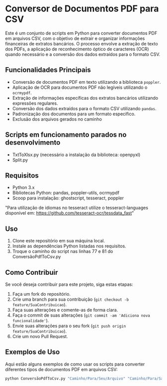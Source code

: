 # Conversor de Documentos PDF para CSV

Este é um conjunto de scripts em Python para converter documentos PDF em arquivos CSV, com o objetivo de extrair e organizar informações financeiras de extratos bancários. O processo envolve a extração de texto dos PDFs, a aplicação de reconhecimento óptico de caracteres (OCR) quando necessário e a conversão dos dados extraídos para o formato CSV.

## Funcionalidades Principais

- Conversão de documentos PDF em texto utilizando a biblioteca `poppler`.
- Aplicação de OCR para documentos PDF não legíveis utilizando o `ocrmypdf`.
- Extração de informações específicas dos extratos bancários utilizando expressões regulares.
- Conversão dos dados extraídos para o formato CSV utilizando `pandas`.
- Padronização dos documentos para um formato específico.
- Exclusão dos arquivos gerados no caminho

## Scripts em funcionamento parados no desenvolvimento

- TxtToXlsx.py (necessário a instalação da biblioteca: openpyxl)
- Split.py


## Requisitos

- Python 3.x
- Bibliotecas Python: pandas, poppler-utils, ocrmypdf
- Scoop para instalação: ghostscript, tesseract, poppler

"Para utilização de idiomas no tesseract utilize o tesseract-languages disponível em:
https://github.com/tesseract-ocr/tessdata_fast"

## Uso

1. Clone este repositório em sua máquina local.
2. Instale as dependências Python listadas nos requisitos.
3. Troque o caminho do script nas linhas 77 e 81 do ConversãoPdfToCsv.py

## Como Contribuir

Se você deseja contribuir para este projeto, siga estas etapas:

1. Faça um fork do repositório.
2. Crie uma branch para sua contribuição (`git checkout -b feature/SuaContribuicao`).
3. Faça suas alterações e comente-as de forma clara.
4. Faça o commit de suas alterações (`git commit -am 'Adiciona nova funcionalidade'`).
5. Envie suas alterações para o seu fork (`git push origin feature/SuaContribuicao`).
6. Crie um novo Pull Request.

## Exemplos de Uso

Aqui estão alguns exemplos de como usar os scripts para converter diferentes tipos de documentos PDF em arquivos CSV:

```bash
python ConversãoPdfToCsv.py "Caminho/Para/Seu/Arquivo" "Caminho/Para/Saída" "TipoDoDocumento"
